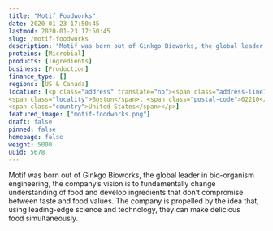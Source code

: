 ```yaml
---
title: "Motif Foodworks"
date: 2020-01-23 17:50:45
lastmod: 2020-01-23 17:50:45
slug: /motif-foodworks
description: "Motif was born out of Ginkgo Bioworks, the global leader in bio-organism engineering, the company’s vision is to fundamentally change understanding of food and develop ingredients that don’t compromise between taste and food values. The company is propelled by the idea that, using leading-edge science and technology, they can make delicious food simultaneously."
proteins: [Microbial]
products: [Ingredients]
business: [Production]
finance_type: []
regions: [US & Canada]
location: [<p class="address" translate="no"><span class="address-line1">Drydock Avenue</span><br>
<span class="locality">Boston</span>, <span class="postal-code">02210</span><br>
<span class="country">United States</span></p>]
featured_image: ["motif-foodworks.png"]
draft: false
pinned: false
homepage: false
weight: 5000
uuid: 5678
---
```

<p>Motif was born out of Ginkgo Bioworks, the global leader in bio-organism engineering, the company’s vision is to fundamentally change understanding of food and develop ingredients that don’t compromise between taste and food values. The company is propelled by the idea that, using leading-edge science and technology, they can make delicious food simultaneously.</p>
